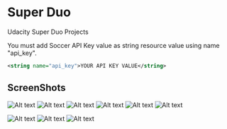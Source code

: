 Super Duo
=========
Udacity Super Duo Projects

You must add Soccer API Key value as string resource value using name "api_key".

```xml
<string name="api_key">YOUR API KEY VALUE</string>
```

ScreenShots
-----------

![Alt text](/screenshots/alexandria_books.jpg?raw=true "List of books")
![Alt text](/screenshots/alexandria_filter.jpg?raw=true "Filter")
![Alt text](/screenshots/alexandria_fab.jpg?raw=true "Using fab")
![Alt text](/screenshots/alexandria_enter_isbn.jpg?raw=true "Enter isbn")
![Alt text](/screenshots/alexandria_reading.jpg?raw=true "Reading barcode")
![Alt text](/screenshots/alexandria_readed.jpg?raw=true "Resume after barcode readed or isbn entered")

![Alt text](/screenshots/soccer_today.jpg?raw=true "Today Soccer")
![Alt text](/screenshots/soccer_widget_preview.jpg?raw=true "Widget Preview")
![Alt text](/screenshots/soccer_widgets.jpg?raw=true "Widgets")
